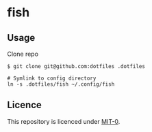 # fish

## Usage

Clone repo
```
$ git clone git@github.com:dotfiles .dotfiles

# Symlink to config directory
ln -s .dotfiles/fish ~/.config/fish
```

## Licence
This repository is licenced under [MIT-0](https://github.com/aws/mit-0).

